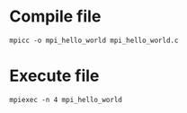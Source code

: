 # Compile file 
	mpicc -o mpi_hello_world mpi_hello_world.c 

# Execute file
	mpiexec -n 4 mpi_hello_world

